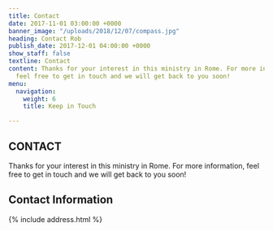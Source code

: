 ```yaml
---
title: Contact
date: 2017-11-01 03:00:00 +0000
banner_image: "/uploads/2018/12/07/compass.jpg"
heading: Contact Rob
publish_date: 2017-12-01 04:00:00 +0000
show_staff: false
textline: Contact
content: Thanks for your interest in this ministry in Rome. For more information,
  feel free to get in touch and we will get back to you soon!
menu:
  navigation:
    weight: 6
    title: Keep in Touch

---
```

## CONTACT

Thanks for your interest in this ministry in Rome. For more information, feel free to get in touch and we will get back to you soon!

## Contact Information

{% include address.html %}